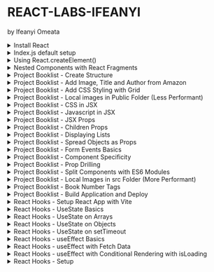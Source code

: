 # REACT-LABS-IFEANYI
by Ifeanyi Omeata

<details>
  <summary>Install React</summary>

  ### Confirm Node Version
  
  ```
  $ node --version
  v22.14.0
  ```

  ### Install and run React App with create-react-app

  ```
  npx create-react-app my-app
  cd my-app
  npm start
  ```

  ### Install and run React App with vite

  ```
  npm create vite@latest my-app -- --template react
  cd my-app
  npm install
  npm run dev
  ```

  ![image](https://github.com/user-attachments/assets/2b2eabdb-b716-42e0-806f-a83e5a731991)

</details>

<details>
  <summary>Index.js default setup</summary>

  ### Index.js default setup

  ```js
  import React from "react";
  import ReactDOM from "react-dom/client";
  
  function Greeting() {
    return <h1>My First Component</h1>;
  }
  
  const root = ReactDOM.createRoot(document.getElementById("root"));
  root.render(<Greeting />);
  ```

  ![image](https://github.com/user-attachments/assets/0de638b7-2b78-4636-accf-12718a7847d3)  

</details>

<details>
  <summary>Using React.createElement()</summary>

  ### Using React.createElement()

  ```js
  import React from "react";
  import ReactDOM from "react-dom/client";
  
  function Greeting() {
    return (
      <div>
        <h1>My First Component</h1>
        <Greeting2 />
      </div>
    );
  }
  
  const Greeting2 = () => {
    return React.createElement(
      "div",
      {},
      React.createElement("h1", {}, "My Second Component")
    );
  };
  
  const root = ReactDOM.createRoot(document.getElementById("root"));
  root.render(<Greeting />);
  ```

  ![image](https://github.com/user-attachments/assets/13dc2db3-257b-4f9b-a23b-1343a91b604a)


</details>

<details>
  <summary>Nested Components with React Fragments</summary>

  ### Nested Components with React Fragments

  ```js
import React from "react";
import ReactDOM from "react-dom/client";

// Nested Components with React Fragments
function Greeting() {
  return (
    <React.Fragment>
      <h2>Message Board</h2>
      <hr />
      <div>
        <h3>Person: {<Person />}</h3>
        <h3>Message: {<Message />}</h3>
      </div>
    </React.Fragment>
  );
}

const Person = () => {
  return <span>John Doe</span>;
};
const Message = () => {
  return <span>This is a message.</span>;
};

const root = ReactDOM.createRoot(document.getElementById("root"));
root.render(<Greeting />);
  ```

![image](https://github.com/user-attachments/assets/d4c5ec68-4bf3-4490-9c15-094b0c94c6f7)

</details>

<details>
  <summary>Project Booklist - Create Structure</summary>

  ### Create Structure

  ```js
  import React from "react";
  import ReactDOM from "react-dom/client";
  
  function BookList() {
    return (
      <React.Fragment>
        <section>
          <Book />
        </section>
      </React.Fragment>
    );
  }
  
  const Book = () => {
    return (
      <article>
        <Image />
        <Title />
        <Author />
      </article>
    );
  };
  
  const Image = () => <h2>Image Placeholder</h2>;
  const Title = () => <h2>Book Title</h2>;
  const Author = () => {
    return <h3>Author</h3>;
  };
  
  const root = ReactDOM.createRoot(document.getElementById("root"));
  root.render(<BookList />);
  ```

  ![image](https://github.com/user-attachments/assets/ad46c540-c7f4-4378-b7f7-28f7515537d2)

</details>

<details>
  <summary>Project Booklist - Add Image, Title and Author from Amazon</summary>

  ### Add Image, Title and Author from Amazon

  ```js
  import React from "react";
  import ReactDOM from "react-dom/client";
  
  function BookList() {
    return (
      <React.Fragment>
        <section>
          <Book />
          <Book />
          <Book />
          <Book />
        </section>
      </React.Fragment>
    );
  }
  
  const Book = () => {
    return (
      <article>
        <Image />
        <Title />
        <Author />
      </article>
    );
  };
  
  const Image = () => (
    <img
      src={"https://m.media-amazon.com/images/I/91ZVf3kNrcL._AC_UL320_.jpg"}
      alt="book"
    />
  );
  const Title = () => <h2>The Let Them Theory</h2>;
  const Author = () => {
    return <h3>by Mel Robbins and Sawyer Robbins</h3>;
  };
  
  const root = ReactDOM.createRoot(document.getElementById("root"));
  root.render(<BookList />);
  ```

  ![image](https://github.com/user-attachments/assets/37a278ce-a028-4969-9fbf-73d9f4a2547a)
  
</details>

<details>
  <summary>Project Booklist - Add CSS Styling with Grid</summary>

  ### Add CSS Styling with Grid

  ##### lab\react\my-app\src\index.css:
  
  ```css
  * {
      margin: 0;
      padding: 0;
      box-sizing: border-box;
  }
  
  body {
      font-family: system-ui, -apple-system, BlinkMacSystemFont, 'Segoe UI', Roboto,
          Oxygen, Ubuntu, Cantarell, 'Open Sans', 'Helvetica Neue', sans-serif;
      background: #f1f5f8;
      color: #222;
  }
  
  .booklist {
      width: 90vw;
      max-width: 1170px;
      margin: 5rem auto;
      display: grid;
      gap: 2rem;
  }
  
  @media screen and (min-width: 768px) {
      .booklist {
          grid-template-columns: repeat(3, 1fr);
      }
  }
  
  .book {
      background: #fff;
      border-radius: 1rem;
      padding: 2rem;
      text-align: center;
  }
  
  .book img {
      width: 100%;
      object-fit: cover;
  }
  
  .book h2 {
      margin-top: 1rem;
      font-size: 1rem;
  }
  
  .book h3 {
      color: #617d98;
      font-size: 0.75rem;
      margin-top: 0.5rem;
  }
  ```

  ##### lab\react\my-app\src\index.js:

  ```js
  import React from "react";
  import ReactDOM from "react-dom/client";
  
  import "./index.css";
  
  function BookList() {
    return (
      <React.Fragment>
        <section className="booklist">
          <Book />
          <Book />
          <Book />
          <Book />
        </section>
      </React.Fragment>
    );
  }
  
  const Book = () => {
    return (
      <article className="book">
        <Image />
        <Title />
        <Author />
      </article>
    );
  };
  
  const Image = () => (
    <img
      src={"https://m.media-amazon.com/images/I/91ZVf3kNrcL._AC_UL320_.jpg"}
      alt="book"
    />
  );
  const Title = () => <h2>The Let Them Theory</h2>;
  const Author = () => {
    return <h3>by Mel Robbins and Sawyer Robbins</h3>;
  };
  
  const root = ReactDOM.createRoot(document.getElementById("root"));
  root.render(<BookList />);
  ```

  ![image](https://github.com/user-attachments/assets/361deb16-d9d5-4371-a946-67d02d0dab3f)

</details>

<details>
  <summary>Project Booklist - Local images in Public Folder (Less Performant)</summary>

  ### Local images in Public Folder (Less Performant)

  ```js
  import React from "react";
  import ReactDOM from "react-dom/client";
  
  import "./index.css";
  
  function BookList() {
    return (
      <React.Fragment>
        <section className="booklist">
          <Book />
          <Book />
          <Book />
          <Book />
        </section>
      </React.Fragment>
    );
  }
  
  const Book = () => {
    return (
      <article className="book">
        <Image />
        <Title />
        <Author />
      </article>
    );
  };
  
  const Image = () => <img src={"./images/the_let_them_theory.jpg"} alt="book" />;
  const Title = () => <h2>The Let Them Theory</h2>;
  const Author = () => {
    return <h3>by Mel Robbins and Sawyer Robbins</h3>;
  };
  
  const root = ReactDOM.createRoot(document.getElementById("root"));
  root.render(<BookList />);
  ```

  ![image](https://github.com/user-attachments/assets/8f5d223f-8848-499f-9fa0-a05b88384d6a)

</details>

<details>
  <summary>Project Booklist - CSS in JSX</summary>

  ### CSS in JSX

  ```js
  import React from "react";
  import ReactDOM from "react-dom/client";
  
  import "./index.css";
  
  function BookList() {
    return (
      <React.Fragment>
        <section className="booklist">
          <Book />
          <Book />
          <Book />
          <Book />
        </section>
      </React.Fragment>
    );
  }
  
  const Book = () => {
    return (
      <article className="book">
        <Image />
        <Title />
        <Author />
      </article>
    );
  };
  
  const Image = () => <img src={"./images/the_let_them_theory.jpg"} alt="book" />;
  const Title = () => (
    <h2 style={{ color: "red", fontSize: "1rem", marginTop: "0.5rem" }}>
      The Let Them Theory
    </h2>
  );
  const Author = () => {
    const inlineStyleForAuthor = {
      color: "#617d98",
      fontSize: "0.75rem",
      marginTop: "0.25rem",
    };
    return (
      <h3 style={inlineStyleForAuthor}>by Mel Robbins and Sawyer Robbins</h3>
    );
  };
  
  const root = ReactDOM.createRoot(document.getElementById("root"));
  root.render(<BookList />);
  ```

  ![image](https://github.com/user-attachments/assets/837a43c4-29aa-47da-8284-ad94fe4660f4)

</details>

<details>
  <summary>Project Booklist - Javascript in JSX</summary>

  ###   ### Javascript in JSX

  ```js
  import React from "react";
  import ReactDOM from "react-dom/client";
  
  import "./index.css";
  
  const inlineStyleForAuthor = {
    color: "#617d98",
    fontSize: "0.75rem",
    marginTop: "0.25rem",
  };
  
  const inlineStyleForTitle = {
    color: "red",
    fontSize: "1rem",
    marginTop: "0.5rem",
  };
  
  const title = "The Let Them Theory";
  const author = "Mel Robbins and Sawyer Robbins";
  const image = "./images/the_let_them_theory.jpg";
  
  function BookList() {
    return (
      <React.Fragment>
        <section className="booklist">
          <Book />
          <Book />
          <Book />
          <Book />
        </section>
      </React.Fragment>
    );
  }
  
  const Book = () => {
    return (
      <article className="book">
        <img src={image} alt="book" />
        <h2 style={inlineStyleForTitle}>{title}</h2>
        <h3 style={inlineStyleForAuthor}>by {author.toUpperCase()}</h3>
      </article>
    );
  };
  
  const root = ReactDOM.createRoot(document.getElementById("root"));
  root.render(<BookList />);
  ```

  ![image](https://github.com/user-attachments/assets/9c5628ca-fc79-4963-a183-45c16d51d183)

</details>

<details>
  <summary>Project Booklist - JSX Props</summary>

  ### JSX Props

  ```js
  import React from "react";
  import ReactDOM from "react-dom/client";
  
  import "./index.css";
  
  const inlineStyleForAuthor = {
    color: "#617d98",
    fontSize: "0.75rem",
    marginTop: "0.25rem",
  };
  
  const inlineStyleForTitle = {
    color: "red",
    fontSize: "1rem",
    marginTop: "0.5rem",
  };
  
  const firstBook = {
    title: "The Let Them Theory",
    author: "Mel Robbins and Sawyer Robbins",
    image: "./images/the_let_them_theory.jpg",
  };
  
  const secondBook = {
    title: "The Lost Bookshop",
    author: "Evie Woods",
    image: "./images/the_lost_bookshop.jpg",
  };
  
  const thirdBook = {
    title: "Hello Beautiful",
    author: "Ann Napolitano",
    image: "./images/hello_beautiful.jpg",
  };
  
  function BookList() {
    return (
      <React.Fragment>
        <section className="booklist">
          <Book {...firstBook} />
          <Book {...secondBook} />
          <Book
            title={thirdBook.title}
            author={thirdBook.author}
            image={thirdBook.image}
          />
        </section>
      </React.Fragment>
    );
  }
  
  const Book = (props) => {
    const { title, author, image } = props;
    return (
      <article className="book">
        <img src={image} alt="book" />
        <h2 style={inlineStyleForTitle}>{title}</h2>
        <h3 style={inlineStyleForAuthor}>
          by {author ? author.toUpperCase() : ""}
        </h3>
      </article>
    );
  };
  
  const root = ReactDOM.createRoot(document.getElementById("root"));
  root.render(<BookList />);
  ```

  ![image](https://github.com/user-attachments/assets/70695be6-264f-4dba-8895-2833c6df31c9)

</details>

<details>
  <summary>Project Booklist - Children Props</summary>

  ### Children Props

  ```js
  import React from "react";
  import ReactDOM from "react-dom/client";
  import "./index.css";
  
  const inlineStyleForAuthor = {
    color: "#617d98",
    fontSize: "0.75rem",
    marginTop: "0.25rem",
  };
  
  const inlineStyleForTitle = {
    color: "red",
    fontSize: "1rem",
    marginTop: "0.5rem",
  };
  
  const firstBook = {
    title: "The Let Them Theory",
    author: "Mel Robbins and Sawyer Robbins",
    image: "./images/the_let_them_theory.jpg",
  };
  
  const secondBook = {
    title: "The Lost Bookshop",
    author: "Evie Woods",
    image: "./images/the_lost_bookshop.jpg",
  };
  
  const thirdBook = {
    title: "Hello Beautiful",
    author: "Ann Napolitano",
    image: "./images/hello_beautiful.jpg",
  };
  
  function BookList() {
    return (
      <React.Fragment>
        <section className="booklist">
          <Book {...firstBook} />
          <Book {...secondBook} />
          <Book
            title={thirdBook.title}
            author={thirdBook.author}
            image={thirdBook.image}
          >
            <p>This is a text from the children prop.</p>
            <button type="button">Click me</button>
          </Book>
        </section>
      </React.Fragment>
    );
  }
  
  const Book = (props) => {
    const { title, author, image, children } = props;
    return (
      <article className="book">
        <img src={image} alt="book" />
        <h2 style={inlineStyleForTitle}>{title}</h2>
        <h3 style={inlineStyleForAuthor}>
          by {author ? author.toUpperCase() : ""}
        </h3>
        {children}
      </article>
    );
  };
  
  const root = ReactDOM.createRoot(document.getElementById("root"));
  root.render(<BookList />);
  ```

  ![image](https://github.com/user-attachments/assets/98fe992f-bc75-4e77-a06b-6e36d5bb0825)

</details>

<details>
  <summary>Project Booklist - Displaying Lists</summary>

  ### Displaying Lists

  ```js
  import React from "react";
  import ReactDOM from "react-dom/client";
  import "./index.css";
  
  const inlineStyleForAuthor = {
    color: "#617d98",
    fontSize: "0.75rem",
    marginTop: "0.25rem",
  };
  
  const inlineStyleForTitle = {
    color: "red",
    fontSize: "1rem",
    marginTop: "0.5rem",
  };
  
  const books = [
    {
      id: 1,
      title: "The Let Them Theory",
      author: "Mel Robbins and Sawyer Robbins",
      image: "./images/the_let_them_theory.jpg",
      caption: "This is a caption from the Let Them Theory.",
    },
    {
      id: 2,
      title: "The Lost Bookshop",
      author: "Evie Woods",
      image: "./images/the_lost_bookshop.jpg",
      caption: "This is a caption from the Lost Bookshop.",
    },
    {
      id: 3,
      title: "Hello Beautiful",
      author: "Ann Napolitano",
      image: "./images/hello_beautiful.jpg",
    },
  ];
  
  const bookListMap = books.map((book) => {
    const { id, title, author, image, caption } = book;
    return (
      <Book title={title} author={author} image={image} key={id}>
        <p>{caption}</p>
        <button type="button">Click Button: {id}</button>
      </Book>
    );
  });
  
  function Book(props) {
    const { title, author, image, children } = props;
    return (
      <article className="book">
        <img src={image} alt="book" />
        <h2 style={inlineStyleForTitle}>{title}</h2>
        <h3 style={inlineStyleForAuthor}>
          by {author ? author.toUpperCase() : ""}
        </h3>
        {children}
      </article>
    );
  }
  
  function BookList() {
    return (
      <React.Fragment>
        <section className="booklist">{bookListMap}</section>
      </React.Fragment>
    );
  }
  
  const root = ReactDOM.createRoot(document.getElementById("root"));
  root.render(<BookList />);
  ```

  ![image](https://github.com/user-attachments/assets/c5eb3bd8-c510-4b85-85ec-540f4cdb0e78)

</details>

<details>
  <summary>Project Booklist - Spread Objects as Props</summary>

  ### Spread Objects as Props

  ```js
  import React from "react";
  import ReactDOM from "react-dom/client";
  import "./index.css";
  
  const inlineStyleForAuthor = {
    color: "#617d98",
    fontSize: "0.75rem",
    marginTop: "0.25rem",
  };
  
  const inlineStyleForTitle = {
    color: "red",
    fontSize: "1rem",
    marginTop: "0.5rem",
  };
  
  const books = [
    {
      id: 1,
      title: "The Let Them Theory",
      author: "Mel Robbins and Sawyer Robbins",
      image: "./images/the_let_them_theory.jpg",
      caption: "This is a caption from the Let Them Theory.",
    },
    {
      id: 2,
      title: "The Lost Bookshop",
      author: "Evie Woods",
      image: "./images/the_lost_bookshop.jpg",
      caption: "This is a caption from the Lost Bookshop.",
    },
    {
      id: 3,
      title: "Hello Beautiful",
      author: "Ann Napolitano",
      image: "./images/hello_beautiful.jpg",
    },
  ];
  
  const bookListMap = books.map((book) => {
    // const { id, title, author, image, caption } = book;
    return (
      <Book {...book} key={book.id}>
        <p>{book.caption}</p>
        <button type="button">Click Button: {book.id}</button>
      </Book>
    );
  });
  
  function Book({ title, author, image, children }) {
    return (
      <article className="book">
        <img src={image} alt="book" />
        <h2 style={inlineStyleForTitle}>{title}</h2>
        <h3 style={inlineStyleForAuthor}>
          by {author ? author.toUpperCase() : ""}
        </h3>
        {children}
      </article>
    );
  }
  
  function BookList() {
    return (
      <React.Fragment>
        <section className="booklist">{bookListMap}</section>
      </React.Fragment>
    );
  }
  
  const root = ReactDOM.createRoot(document.getElementById("root"));
  root.render(<BookList />);
  ```

  ![image](https://github.com/user-attachments/assets/c5eb3bd8-c510-4b85-85ec-540f4cdb0e78)

</details>


<details>
  <summary>Project Booklist - Form Events Basics</summary>

  ### Form Events Basics

  ```js
  import React from "react";
  import ReactDOM from "react-dom/client";
  import "./index.css";
  
  const inlineStyleForAuthor = {
    color: "#617d98",
    fontSize: "0.75rem",
    marginTop: "0.25rem",
  };
  
  const inlineStyleForTitle = {
    color: "red",
    fontSize: "1rem",
    marginTop: "0.5rem",
  };

  const books = [
    {
      id: 1,
      title: "The Let Them Theory",
      author: "Mel Robbins and Sawyer Robbins",
      image: "./images/the_let_them_theory.jpg",
      caption: "This is a caption from the Let Them Theory.",
    },
    {
      id: 2,
      title: "The Lost Bookshop",
      author: "Evie Woods",
      image: "./images/the_lost_bookshop.jpg",
      caption: "This is a caption from the Lost Bookshop.",
    },
    {
      id: 3,
      title: "Hello Beautiful",
      author: "Ann Napolitano",
      image: "./images/hello_beautiful.jpg",
    },
  ];

  const handleFormInput = (e) => {
    const { name, value } = e.target;
    console.log(`Input Name: ${name}`);
    console.log(`Input Value: ${value}`);
  };
  
  const handleButtonClick = (e) => {
    console.log("handle button click");
  };
  
  const handleFormSubmission = (e) => {
    e.preventDefault();
    console.log("Form submitted");
  };

  function BookList() {
    return (
      <React.Fragment>
        <section className="booklist">
          <form onSubmit={handleFormSubmission}>
            <input
              type="text"
              placeholder="Search for a book"
              name="search"
              onChange={handleFormInput}
            />
            <button type="submit" onClick={handleButtonClick}>
              Search
            </button>
          </form>
        </section>
        <section className="booklist">
          {books.map((book) => (
            <Book {...book} key={book.id}>
              <p>{book.caption}</p>
              <button
                type="button"
                onClick={(e) => console.log(`Clicked Button ${book.id}.`)}
              >
                Click Button: {book.id}
              </button>
            </Book>
          ))}
        </section>
      </React.Fragment>
    );
  }
  
  function Book({ title, author, image, children }) {
    return (
      <article className="book">
        <img src={image} alt="book" />
        <h2 style={inlineStyleForTitle}>{title}</h2>
        <h3 style={inlineStyleForAuthor}>
          by {author ? author.toUpperCase() : ""}
        </h3>
        {children}
      </article>
    );
  }
  
  const root = ReactDOM.createRoot(document.getElementById("root"));
  root.render(<BookList />);
  ```

  ![image](https://github.com/user-attachments/assets/9952f949-1138-4cc3-b9cc-d37c88eb24bd)


</details>

<details>
  <summary>Project Booklist - Component Specificity</summary>

  ### Component Specificity

  ```js
  import React from "react";
  import ReactDOM from "react-dom/client";
  import "./index.css";
  
  const inlineStyleForAuthor = {
    color: "#617d98",
    fontSize: "0.75rem",
    marginTop: "0.25rem",
  };
  
  const inlineStyleForTitle = {
    color: "red",
    fontSize: "1rem",
    marginTop: "0.5rem",
  };
  
  const books = [
    {
      id: 1,
      title: "The Let Them Theory",
      author: "Mel Robbins and Sawyer Robbins",
      image: "./images/the_let_them_theory.jpg",
      caption: "This is a caption from the Let Them Theory.",
    },
    {
      id: 2,
      title: "The Lost Bookshop",
      author: "Evie Woods",
      image: "./images/the_lost_bookshop.jpg",
      caption: "This is a caption from the Lost Bookshop.",
    },
    {
      id: 3,
      title: "Hello Beautiful",
      author: "Ann Napolitano",
      image: "./images/hello_beautiful.jpg",
    },
  ];
  
  const handleFormInput = (e) => {
    const { name, value } = e.target;
    console.log(`Input Name: ${name}`);
    console.log(`Input Value: ${value}`);
  };
  
  const handleButtonClick = (e) => {
    console.log("handle button click");
  };
  
  const handleFormSubmission = (e) => {
    e.preventDefault();
    console.log("Form submitted");
  };
  
  function BookList() {
    return (
      <React.Fragment>
        <section className="booklist">
          <form onSubmit={handleFormSubmission}>
            <input
              type="text"
              placeholder="Search for a book"
              name="search"
              onChange={handleFormInput}
            />
            <button type="submit" onClick={handleButtonClick}>
              Search
            </button>
          </form>
        </section>
        <section className="booklist">
          {books.map((book) => (
            <Book {...book} key={book.id}>
              <p>{book.caption}</p>
            </Book>
          ))}
        </section>
      </React.Fragment>
    );
  }
  
  function Book({ id, title, author, image, children }) {
    const displayTitle = () => {
      console.log(title);
      console.log(`Clicked Button ${id}.`);
      return "No Title";
    };
  
    return (
      <article className="book">
        <img src={image} alt="book" />
        <h2 style={inlineStyleForTitle}>{title}</h2>
        <h3 style={inlineStyleForAuthor}>
          by {author ? author.toUpperCase() : "No Author"}
        </h3>
        {children}
        <button type="button" onClick={(e) => displayTitle()}>
          Click Button: {id}
        </button>
      </article>
    );
  }
  
  const root = ReactDOM.createRoot(document.getElementById("root"));
  root.render(<BookList />);
  ```

  ![image](https://github.com/user-attachments/assets/7d3d49a4-2a3e-43a0-afd5-ee074b76f9e9)

</details>


<details>
  <summary>Project Booklist - Prop Drilling</summary>

  ### Prop Drilling

  ```js
  import React from "react";
  import ReactDOM from "react-dom/client";
  import "./index.css";
  
  const inlineStyleForAuthor = {
    color: "#617d98",
    fontSize: "0.75rem",
    marginTop: "0.25rem",
  };
  
  const inlineStyleForTitle = {
    color: "red",
    fontSize: "1rem",
    marginTop: "0.5rem",
  };
  
  const books = [
    {
      id: 1,
      title: "The Let Them Theory",
      author: "Mel Robbins and Sawyer Robbins",
      image: "./images/the_let_them_theory.jpg",
      caption: "This is a caption from the Let Them Theory.",
    },
    {
      id: 2,
      title: "The Lost Bookshop",
      author: "Evie Woods",
      image: "./images/the_lost_bookshop.jpg",
      caption: "This is a caption from the Lost Bookshop.",
    },
    {
      id: 3,
      title: "Hello Beautiful",
      author: "Ann Napolitano",
      image: "./images/hello_beautiful.jpg",
    },
  ];
  
  const handleFormInput = (e) => {
    const { name, value } = e.target;
    console.log(`Input Name: ${name}`);
    console.log(`Input Value: ${value}`);
  };
  
  const handleButtonClick = (e) => {
    console.log("handle button click");
  };
  
  const handleFormSubmission = (e) => {
    e.preventDefault();
    console.log("Form submitted");
  };
  
  function BookList() {
    const getBook = (id) => {
      const book = books.find((book) => book.id === id);
      console.log(book);
    };
  
    return (
      <React.Fragment>
        <section className="booklist">
          <form onSubmit={handleFormSubmission}>
            <input
              type="text"
              placeholder="Search for a book"
              name="search"
              onChange={handleFormInput}
            />
            <button type="submit" onClick={handleButtonClick}>
              Search
            </button>
          </form>
        </section>
        <section className="booklist">
          {books.map(({ id, ...book }) => (
            <Book {...book} getBook={() => getBook(id)} key={id}>
              <p>{book.caption}</p>
            </Book>
          ))}
        </section>
      </React.Fragment>
    );
  }
  
  function Book({ id, title, author, image, getBook, children }) {
    return (
      <article className="book">
        <img src={image} alt="book" />
        <h2 style={inlineStyleForTitle}>{title}</h2>
        <h3 style={inlineStyleForAuthor}>
          by {author ? author.toUpperCase() : "No Author"}
        </h3>
        {children}
        <BookButton id={id} text="Get Book Title" onGetBook={getBook} />
      </article>
    );
  }
  
  function BookButton({ id, text, onGetBook }) {
    return (
      <button type="button" onClick={onGetBook}>
        {text}
      </button>
    );
  }
  
  const root = ReactDOM.createRoot(document.getElementById("root"));
  root.render(<BookList />);
  ```

  ![image](https://github.com/user-attachments/assets/eae07dd7-57d6-4af9-b093-d1a2b75a1f5f)

</details>


<details>
  <summary>Project Booklist - Split Components with ES6 Modules</summary>

  ### Split Components with ES6 Modules

  ##### index.js:
  
  ```js
  import React from "react";
  import ReactDOM from "react-dom/client";
  import "./index.css";
  import { books } from "./books";
  
  import {
    handleFormInput,
    handleButtonClick,
    handleFormSubmission,
  } from "./handleFunctions";
  
  import Book from "./Book";
  
  function BookList() {
    const getBook = (id) => {
      const book = books.find((book) => book.id === id);
      console.log(book);
    };
  
    return (
      <React.Fragment>
        <section className="booklist">
          <form onSubmit={handleFormSubmission}>
            <input
              type="text"
              placeholder="Search for a book"
              name="search"
              onChange={handleFormInput}
            />
            <button type="submit" onClick={handleButtonClick}>
              Search
            </button>
          </form>
        </section>
        <section className="booklist">
          {books.map(({ id, ...book }) => (
            <Book {...book} getBook={() => getBook(id)} key={id}>
              <p>{book.caption}</p>
            </Book>
          ))}
        </section>
      </React.Fragment>
    );
  }
  
  const root = ReactDOM.createRoot(document.getElementById("root"));
  root.render(<BookList />);
  ```

  ##### Book.jsx:

  ```jsx
  import { inlineStyleForAuthor, inlineStyleForTitle } from "./indexStyles";
  import BookButton from "./BookButton";
  
  const Book = ({ id, title, author, image, getBook, children }) => {
    return (
      <article className="book">
        <img src={image} alt="book" />
        <h2 style={inlineStyleForTitle}>{title}</h2>
        <h3 style={inlineStyleForAuthor}>
          by {author ? author.toUpperCase() : "No Author"}
        </h3>
        {children}
        <BookButton id={id} text="Get Book Title" onGetBook={getBook} />
      </article>
    );
  };
  
  export default Book;
  ```

  ##### BookButton.jsx:

  ```jsx
  const BookButton = ({ id, text, onGetBook }) => {
    return (
      <button type="button" onClick={onGetBook}>
        {text}
      </button>
    );
  };
  
  export default BookButton;
  ```

  ##### books.js:

  ```js
  export const books = [
    {
      id: 1,
      title: "The Let Them Theory",
      author: "Mel Robbins and Sawyer Robbins",
      image: "./images/the_let_them_theory.jpg",
      caption: "This is a caption from the Let Them Theory.",
    },
    {
      id: 2,
      title: "The Lost Bookshop",
      author: "Evie Woods",
      image: "./images/the_lost_bookshop.jpg",
      caption: "This is a caption from the Lost Bookshop.",
    },
    {
      id: 3,
      title: "Hello Beautiful",
      author: "Ann Napolitano",
      image: "./images/hello_beautiful.jpg",
    },
  ];
  ```

  ##### handleFunctions.js:

  ```js
  const handleFormInput = (e) => {
    const { name, value } = e.target;
    console.log(`Input Name: ${name}`);
    console.log(`Input Value: ${value}`);
  };
  
  const handleButtonClick = (e) => {
    console.log("handle button click");
  };
  
  const handleFormSubmission = (e) => {
    e.preventDefault();
    console.log("Form submitted");
  };
  
  export { handleFormInput, handleButtonClick, handleFormSubmission };
  ```

  ##### indexStyles.js:

  ```js
  const inlineStyleForTitle = {
    color: "red",
    fontSize: "1rem",
    marginTop: "0.5rem",
  };
  
  const inlineStyleForAuthor = {
    color: "#617d98",
    fontSize: "0.75rem",
    marginTop: "0.25rem",
  };
  
  export { inlineStyleForTitle, inlineStyleForAuthor };
  ```

</details>

<details>
  <summary>Project Booklist - Local Images in src Folder (More Performant) </summary>

  ### Local Images in src Folder

  ##### books.js:
  
  ```js
  import book1 from "./images/book1.jpg";
  import book2 from "./images/book2.jpg";
  import book3 from "./images/book3.jpg";
  
  export const books = [
    {
      id: 1,
      title: "The Let Them Theory",
      author: "Mel Robbins and Sawyer Robbins",
      image: book1,
      caption: "This is a caption from the Let Them Theory.",
    },
    {
      id: 2,
      title: "The Lost Bookshop",
      author: "Evie Woods",
      image: book2,
      caption: "This is a caption from the Lost Bookshop.",
    },
    {
      id: 3,
      title: "Hello Beautiful",
      author: "Ann Napolitano",
      image: book3,
    },
  ];
  ```

![image](https://github.com/user-attachments/assets/bbca7ff8-2bee-434f-bd23-9c1b6b91cb7c)
![image](https://github.com/user-attachments/assets/479a8283-0edc-4117-92cb-283378649368)

</details>

<details>
  <summary>Project Booklist - Book Number Tags </summary>

  ### Book Number Tags

  ##### index.js:
  
  ```js
  import React from "react";
  import ReactDOM from "react-dom/client";
  import "./index.css";
  import { books } from "./books";
  
  import {
    handleFormInput,
    handleButtonClick,
    handleFormSubmission,
  } from "./handleFunctions";
  
  import Book from "./Book";
  
  function BookList() {
    const getBook = (id) => {
      const book = books.find((book) => book.id === id);
      console.log(book);
    };
  
    return (
      <React.Fragment>
        <h1>Amazon Best Sellers</h1>
        <section className="booklist">
          <form onSubmit={handleFormSubmission}>
            <input
              type="text"
              placeholder="Search for a book"
              name="search"
              onChange={handleFormInput}
            />
            <button type="submit" onClick={handleButtonClick}>
              Search
            </button>
          </form>
        </section>
        <section className="booklist">
          {books.map(({ id, ...book }, index) => (
            <Book {...book} number={index} getBook={() => getBook(id)} key={id}>
              <p>{book.caption}</p>
            </Book>
          ))}
        </section>
      </React.Fragment>
    );
  }
  
  const root = ReactDOM.createRoot(document.getElementById("root"));
  root.render(<BookList />);
  ```

  ##### Book.jsx:
  
  ```jsx
  import { inlineStyleForAuthor, inlineStyleForTitle } from "./indexStyles";
  import BookButton from "./BookButton";
  
  const Book = ({ id, title, author, image, getBook, children, number }) => {
    return (
      <article className="book">
        <img src={image} alt="book" />
        <h2 style={inlineStyleForTitle}>{title}</h2>
        <h3 style={inlineStyleForAuthor}>
          by {author ? author.toUpperCase() : "No Author"}
        </h3>
        <span className="number">{`# ${number + 1}`}</span>
        {children}
        <BookButton
          id={id}
          text={`Get Book Title ${number + 1}`}
          onGetBook={getBook}
        />
      </article>
    );
  };
  
  export default Book;
  ```

  ##### index.css:
  
  ```css
  .book {
      background: #fff;
      border-radius: 1rem;
      padding: 2rem;
      text-align: center;
      position: relative;
  }
  
  .number {
      position: absolute;
      top: 0;
      left: 0;
      padding: 0.75rem;
      font-size: 1rem;
      border-top-left-radius: 1rem;
      border-bottom-right-radius: 1rem;
      background: red;
      color: #fff;
  }
  
  h1 {
      text-align: center;
      margin-top: 4rem;
      text-transform: capitalize;
  }
  ```

  ![image](https://github.com/user-attachments/assets/0afa0b6d-0286-4dc7-b8bf-c42f72a5e179)

</details>

<details>
  <summary>Project Booklist - Build Application and Deploy</summary>

  ### Build Application and Deploy

  ##### build App:
  
  ```
  npm run build
  ```

  ##### package.json:
  
  ```json
  "scripts": {
    "start": "react-scripts start",
    "build": "react-scripts build",
    "test": "react-scripts test",
    "eject": "react-scripts eject"
  },
  ```

</details>

<details>
  <summary>React Hooks - Setup React App with Vite </summary>

  ### Setup React App with Vite

  ```
  npm create vite@latest my-app -- --template react
  cd my-app
  npm install
  npm run dev
  ```

  ##### main.jsx:
  
  ```jsx
  import { StrictMode } from "react";
  import { createRoot } from "react-dom/client";
  import "./index.css";
  import App from "./App.jsx";
  
  createRoot(document.getElementById("root")).render(
    // <StrictMode>
    <App />
    // </StrictMode>
  );
  ```

  ##### App.jsx:
  
  ```jsx
  import { useState } from "react";
  import reactLogo from "./assets/react.svg";
  import viteLogo from "/vite.svg";
  import "./App.css";
  
  function App() {
    const [count, setCount] = useState(0);
  
    return (
      <>
        <div>
          <a href="https://vite.dev" target="_blank">
            <img src={viteLogo} className="logo" alt="Vite logo" />
          </a>
          <a href="https://react.dev" target="_blank">
            <img src={reactLogo} className="logo react" alt="React logo" />
          </a>
        </div>
        <h1>Vite + React</h1>
        <div className="card">
          <button onClick={() => setCount((count) => count + 1)}>
            count is {count}
          </button>
          <p>
            Edit <code>src/App.jsx</code> and save to test HMR
          </p>
        </div>
        <p className="read-the-docs">
          Click on the Vite and React logos to learn more
        </p>
      </>
    );
  }
  
  export default App;
  ```

  ![image](https://github.com/user-attachments/assets/2b2eabdb-b716-42e0-806f-a83e5a731991)

</details>

<details>
  <summary>React Hooks - UseState Basics </summary>

  ### UseState Basics

  ##### App.jsx:
  
  ```jsx
  import { useState } from "react";
  import "./App.css";
  
  function App() {
    return <UseStateBasics />;
  }
  
  const UseStateBasics = () => {
    const [value, setValue] = useState(101);
    const [count, setCount] = useState(0);
    const rooms = [101, 103, 107, 109, 112];
  
    const toggleRooms = () => {
      if (value === rooms[rooms.length - 1]) {
        setValue(rooms[0]);
        setCount((prevCount) => prevCount + 1);
      } else {
        setValue(rooms[rooms.indexOf(value) + 1]);
        setCount((prevCount) => prevCount + 1);
      }
      console.log(`count: ${count}, value: ${value}`);
    };
  
    return (
      <>
        <h2>useState basics - Room {value}</h2>
        <h3>You have clicked {count} times</h3>
        <button onClick={toggleRooms}>Toggle Rooms</button>
      </>
    );
  };
  
  export default App;
  ```

  ![image](https://github.com/user-attachments/assets/a5c2b148-0f44-4567-9e0f-56e6ed770f8f)

</details>

<details>
  <summary>React Hooks - UseState on Arrays </summary>

  ### UseState on Arrays

  ##### data.js:
  
  ```js
  export const data = [
    { id: 1, name: "john" },
    { id: 2, name: "peter" },
    { id: 3, name: "susan" },
    { id: 4, name: "anna" },
  ];
  
  export const people = [
    { id: 1, name: "bob", nickName: "Stud Muffin" },
    { id: 2, name: "peter" },
    {
      id: 3,
      name: "oliver",
      images: [
        {
          small: {
            url: "https://res.cloudinary.com/diqqf3eq2/image/upload/ar_1:1,bo_5px_solid_rgb:ff0000,c_fill,g_auto,r_max,w_1000/v1595959121/person-1_aufeoq.jpg",
          },
        },
      ],
    },
    { id: 4, name: "david" },
  ];
  ```

  ##### App.jsx:
  
  ```jsx
  import { useState } from "react";
  import "./App.css";
  import { data } from "./db/data";
  
  function App() {
    return <UseStateArray />;
  }
  
  const UseStateArray = () => {
    const [people, setPeople] = useState(data);
    const [name, setName] = useState("");
  
    const handleRemoveItem = (id) => {
      const newPeople = people.filter((person) => {
        return person.id !== id;
      });
      setPeople(newPeople);
    };
  
    const handleClearAllItems = () => {
      setPeople([]);
    };
  
    const handleReset = () => {
      setPeople(data);
    };
  
    const handleAddItem = () => {
      if (name) {
        setPeople([...people, { id: people.length + 1, name: name }]);
        setName("");
      }
    };
  
    return (
      <>
        <h1>Team Members</h1>
        <section style={{ display: "flex", gap: "10px", marginBottom: "10px" }}>
          <button
            style={{ backgroundColor: "red" }}
            onClick={handleClearAllItems}
          >
            Clear All
          </button>
          <button onClick={handleReset}>Reset All</button>
          <input
            type="text"
            placeholder="Name"
            name="personName"
            value={name}
            onChange={(e) => setName(e.target.value)}
          />
          <button onClick={handleAddItem}>Add Item</button>
        </section>
        <section>
          {people.map((person) => {
            const { id, name } = person;
            return (
              <div key={id}>
                <h2>{name[0].toUpperCase() + name.slice(1)}</h2>
                <button onClick={() => handleRemoveItem(id)}>Delete</button>
              </div>
            );
          })}
        </section>
      </>
    );
  };
  
  export default App;
  ```

![image](https://github.com/user-attachments/assets/7e145447-b6cd-4c1e-89ff-0e104f9a74f7)


</details>

<details>
  <summary>React Hooks - UseState on Objects </summary>

  ### useState on Objects 

  ##### App.jsx:
  
  ```jsx
  import { useState } from "react";
  import "./App.css";
  
  function App() {
    return <UseStateObject />;
  }
  
  const UseStateObject = () => {
    const [person, setPerson] = useState({
      name: "John",
      age: 20,
      message: "Hello, John!",
    });
  
    const handleChangeMessage = () => {
      setPerson({
        ...person,
        message: "Yey! That's great! Welcome to the team!",
      });
    };
  
    return (
      <>
        <h1>Team Members</h1>
        <section>
          <h2>{person.name}</h2>
          <h2>{person.age}</h2>
          <h2>{person.message}</h2>
          <button onClick={handleChangeMessage}>Change Message</button>
        </section>
      </>
    );
  };
  
  export default App;
  ```

  ![image](https://github.com/user-attachments/assets/716cb596-2068-4991-88a0-1ff27ca98304)

</details>

<details>
  <summary>React Hooks - UseState on setTimeout </summary>

  ### UseState on setTimeout

  ##### App.jsx:
  
  ```jsx
  import { useState } from "react";
  import "./App.css";
  
  function App() {
    return <UseStateSetTimeout />;
  }
  
  const UseStateSetTimeout = () => {
    const [value, setValue] = useState(0);
  
    const handleClick = () => {
      setTimeout(() => {
        setValue((prevValue) => prevValue + 1);
      }, 2000);
    };
  
    return (
      <>
        <h1>Number of people</h1>
        <section>
          <h2>{value}</h2>
          <button onClick={handleClick}>Click me</button>
        </section>
      </>
    );
  };
  
  export default App;
  ```

  ![image](https://github.com/user-attachments/assets/f059f306-d026-42e1-b221-6f1c6a6b63d5)

</details>

<details>
  <summary>React Hooks - useEffect Basics </summary>

  ### useEffect Basics

  ##### App.jsx:
  
  ```jsx
  import { useState, useEffect } from "react";
  import "./App.css";
  
  function App() {
    return <UseEffectBasics />;
  }
  
  const UseEffectBasics = () => {
    const [value, setValue] = useState(0);
    const [count, setCount] = useState(0);
  
    const handleClick = () => {
      setValue((prevValue) => prevValue + 2);
    };
  
    const handleCount = () => {
      setCount((prevCount) => prevCount + 1);
    };
  
    useEffect(() => {
      console.log("Welcome to first render.");
    }, []);
  
    useEffect(() => {
      console.log("Value is: ", value);
      console.log("Count is: ", count);
    }, [value, count]);
  
    return (
      <>
        <h1>Let's count!</h1>
        <section>
          <h2>Value: {value}</h2>
          <button onClick={handleClick}>Increase Value</button>
          <h2>Count: {count}</h2>
          <button onClick={handleCount}>IncreaseCount</button>
        </section>
      </>
    );
  };
  
  export default App;
  ```

  ![image](https://github.com/user-attachments/assets/9157fa26-a378-46c1-b09f-ea07caa2091a)

</details>

<details>
  <summary>React Hooks - useEffect with Fetch Data </summary>

  ### useEffect with Fetch Data

  ##### App.jsx:
  
  ```jsx
  import { useState, useEffect } from "react";
  import "./App.css";
  
  function App() {
    return <UseEffectFetchData />;
  }
  
  const styles = {
    card: {
      display: "flex",
      gap: "10px",
      backgroundColor: "#f0f0f0",
      padding: "10px",
      margin: "10px",
    },
  };
  
  const UseEffectFetchData = () => {
    const [users, setUsers] = useState([]);
    const url = "https://api.github.com/users";
  
    useEffect(() => {
      // fetch(url)
      //   .then((response) => response.json())
      //   .then((data) => console.log(data))
      //   .catch((error) => console.log(error));
  
      const fetchUsers = async () => {
        try {
          const response = await fetch(url);
          const users = await response.json();
          console.log(users);
          setUsers(users);
        } catch (error) {
          console.log(error);
        }
      };
  
      fetchUsers();
    }, []);
  
    return (
      <>
        <h1>Fetch Data Example</h1>
        <h2>Github Users</h2>
  
        {users.map((user) => {
          const { id, login, avatar_url, html_url } = user;
          return (
            <section key={id} style={styles.card}>
              <div className="img-container">
                <img src={avatar_url} alt={login} width={150} height={150} />
              </div>
              <div className="user-info">
                <h3>{login}</h3>
                <h4>
                  <a href={html_url}>Profile</a>
                </h4>
              </div>
            </section>
          );
        })}
      </>
    );
  };
  
  export default App;
  ```

  ![image](https://github.com/user-attachments/assets/95f998ce-a027-4331-8bd2-70bc544881bc)

</details>

<details>
  <summary>React Hooks - useEffect with Conditional Rendering with isLoading </summary>

  ### useEffect with Conditional Rendering with isLoading

  ##### App.jsx:
  
  ```jsx
  import { useState, useEffect } from "react";
  import "./App.css";
  
  function App() {
    return <UseEffectConditionalRendering />;
  }
  
  const UseEffectConditionalRendering = () => {
    const [isLoading, setIsLoading] = useState(true);
  
    useEffect(() => {
      setTimeout(() => {
        setIsLoading(false);
      }, 3000);
    }, []);
  
    if (isLoading) {
      return <h1>Loading...</h1>;
    }
  
    return (
      <>
        <h1>Fetch Data Example</h1>
        <h2>Github Users</h2>
      </>
    );
  };
  
  export default App;  
  ```

  ![image](https://github.com/user-attachments/assets/a2a77087-bf6f-462c-a484-a5bfe861209d)
  ![image](https://github.com/user-attachments/assets/d7420c66-f474-4d7f-92bb-cd4ed3bec29a)


</details>




































<details>
  <summary>React Hooks - Setup </summary>

  ### A

  ##### App.jsx:
  
  ```jsx

  ```

</details>















